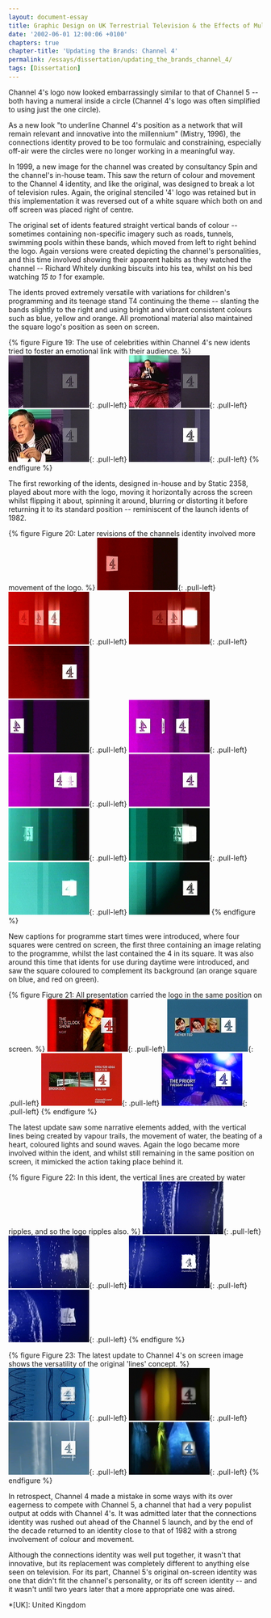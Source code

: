 ```yaml
---
layout: document-essay
title: Graphic Design on UK Terrestrial Television & the Effects of Multi-Channel Growth
date: '2002-06-01 12:00:06 +0100'
chapters: true
chapter-title: 'Updating the Brands: Channel 4'
permalink: /essays/dissertation/updating_the_brands_channel_4/
tags: [Dissertation]
---
```

Channel 4's logo now looked embarrassingly similar to that of Channel 5 -- both having a numeral inside a circle (Channel 4's logo was often simplified to using just the one circle).

As a new look "to underline Channel 4's position as a network that will remain relevant and innovative into the millennium" (Mistry, 1996), the connections identity proved to be too formulaic and constraining, especially off-air were the circles were no longer working in a meaningful way.

In 1999, a new image for the channel was created by consultancy Spin and the channel's in-house team. This saw the return of colour and movement to the Channel 4 identity, and like the original, was designed to break a lot of television rules. Again, the original stenciled '4' logo was retained but in this implementation it was reversed out of a white square which both on and off screen was placed right of centre.

The original set of idents featured straight vertical bands of colour -- sometimes containing non-specific imagery such as roads, tunnels, swimming pools within these bands, which moved from left to right behind the logo. Again versions were created depicting the channel's personalities, and this time involved showing their apparent habits as they watched the channel -- Richard Whitely dunking biscuits into his tea, whilst on his bed watching <cite>15 to 1</cite> for example.

The idents proved extremely versatile with variations for children's programming and its teenage stand T4 continuing the theme -- slanting the bands slightly to the right and using bright and vibrant consistent colours such as blue, yellow and orange. All promotional material also maintained the square logo's position as seen on screen.

{% figure Figure 19: The use of celebrities within Channel 4's new idents tried to foster an emotional link with their audience. %}
![Channel 4 'Richard Whitely' ident, 2002](/assets/images/essays/dissertation/figure-19a.png){: .pull-left}
![Channel 4 'Richard Whitely' ident, 2002](/assets/images/essays/dissertation/figure-19b.png){: .pull-left}
![Channel 4 'Richard Whitely' ident, 2002](/assets/images/essays/dissertation/figure-19c.png){: .pull-left}
![Channel 4 'Richard Whitely' ident, 2002](/assets/images/essays/dissertation/figure-19d.png){: .pull-left}
{% endfigure %}

The first reworking of the idents, designed in-house and by Static 2358, played about more with the logo, moving it horizontally across the screen whilst flipping it about, spinning it around, blurring or distorting it before returning it to its standard position -- reminiscent of the launch idents of 1982.

{% figure Figure 20: Later revisions of the channels identity involved more movement of the logo. %}
![Channel 4 'Red' ident, 2001](/assets/images/essays/dissertation/figure-20a.png){: .pull-left}
![Channel 4 'Red' ident, 2001](/assets/images/essays/dissertation/figure-20b.png){: .pull-left}
![Channel 4 'Red' ident, 2001](/assets/images/essays/dissertation/figure-20c.png){: .pull-left}
![Channel 4 'Red' ident, 2001](/assets/images/essays/dissertation/figure-20d.png)<br/>
![Channel 4 'Purple' ident, 2001](/assets/images/essays/dissertation/figure-20e.png){: .pull-left}
![Channel 4 'Purple' ident, 2001](/assets/images/essays/dissertation/figure-20f.png){: .pull-left}
![Channel 4 'Purple' ident, 2001](/assets/images/essays/dissertation/figure-20g.png){: .pull-left}
![Channel 4 'Purple' ident, 2001](/assets/images/essays/dissertation/figure-20h.png)<br/>
![Channel 4 'Green' ident, 2001](/assets/images/essays/dissertation/figure-20i.png){: .pull-left}
![Channel 4 'Green' ident, 2001](/assets/images/essays/dissertation/figure-20j.png){: .pull-left}
![Channel 4 'Green' ident, 2001](/assets/images/essays/dissertation/figure-20k.png){: .pull-left}
![Channel 4 'Green' ident, 2001](/assets/images/essays/dissertation/figure-20l.png)
{% endfigure %}

New captions for programme start times were introduced, where four squares were centred on screen, the first three containing an image relating to the programme, whilst the last contained the 4 in its square. It was also around this time that idents for use during daytime were introduced, and saw the square coloured to complement its background (an orange square on blue, and red on green).

{% figure Figure 21: All presentation carried the logo in the same position on screen. %}
![Channel 4 'Lines' next-up caption, 1999](/assets/images/essays/dissertation/figure-21a.png){: .pull-left}
![Channel 4 'Lines' holding caption, 2000](/assets/images/essays/dissertation/figure-21b.png){: .pull-left}
![Channel 4 'Lines' information caption, 2000](/assets/images/essays/dissertation/figure-21c.png){: .pull-left}
![Channel 4 'Lines' promotion end caption, 2003](/assets/images/essays/dissertation/figure-21d.png){: .pull-left}
{% endfigure %}

The latest update saw some narrative elements added, with the vertical lines being created by vapour trails, the movement of water, the beating of a heart, coloured lights and sound waves. Again the logo became more involved within the ident, and whilst still remaining in the same position on screen, it mimicked the action taking place behind it.

{% figure Figure 22: In this ident, the vertical lines are created by water ripples, and so the logo ripples also. %}
![Channel 4 'Water' ident, 2002](/assets/images/essays/dissertation/figure-22a.png){: .pull-left}
![Channel 4 'Water' ident, 2002](/assets/images/essays/dissertation/figure-22b.png){: .pull-left}
![Channel 4 'Water' ident, 2002](/assets/images/essays/dissertation/figure-22c.png){: .pull-left}
![Channel 4 'Water' ident, 2002](/assets/images/essays/dissertation/figure-22d.png){: .pull-left}
{% endfigure %}

{% figure Figure 23: The latest update to Channel 4's on screen image shows the versatility of the original 'lines' concept. %}
![Channel 4 'Waveforms' ident, 2002](/assets/images/essays/dissertation/figure-23a.png){: .pull-left}
![Channel 4 'Slots' ident, 2002](/assets/images/essays/dissertation/figure-23b.png){: .pull-left}
![Channel 4 'Vapour Trails' ident, 2002](/assets/images/essays/dissertation/figure-23c.png){: .pull-left}
![Channel 4 'Film' ident, 2002](/assets/images/essays/dissertation/figure-23d.png){: .pull-left}
{% endfigure %}

In retrospect, Channel 4 made a mistake in some ways with its over eagerness to compete with Channel 5, a channel that had a very populist output at odds with Channel 4's. It was admitted later that the connections identity was rushed out ahead of the Channel 5 launch, and by the end of the decade returned to an identity close to that of 1982 with a strong involvement of colour and movement.

Although the connections identity was well put together, it wasn't that innovative, but its replacement was completely different to anything else seen on television. For its part, Channel 5's original on-screen identity was one that didn't fit the channel's personality, or its off screen identity -- and it wasn't until two years later that a more appropriate one was aired.

*[UK]: United Kingdom